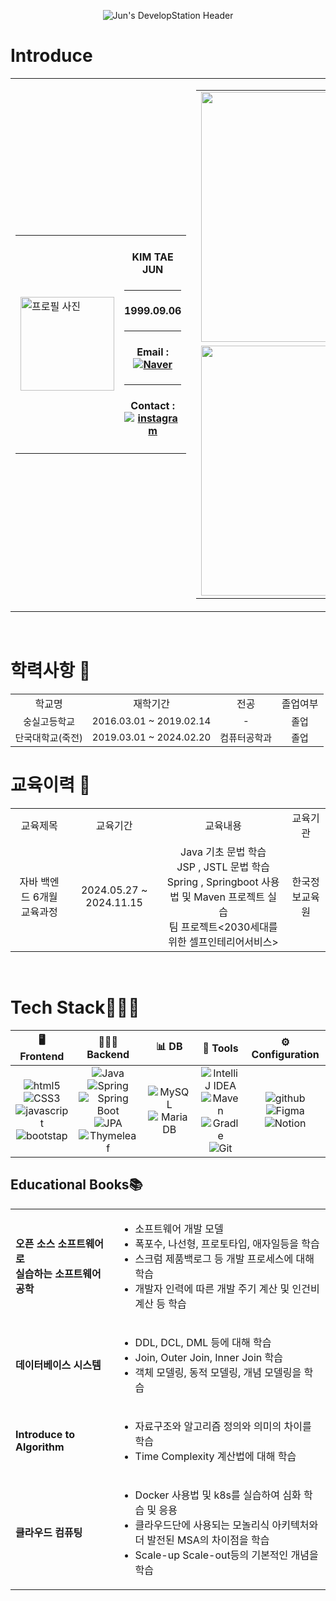 <p align="center">
  <img src="https://capsule-render.vercel.app/api?type=Transparent&text=Jun%27s%20DevelopStation%20%F0%9F%92%BB&fontAlign=&fontSize=40&animation=twinkling&desc=Welcome%20to%20My%20Repository!%20Backend%20Developer%20Mr.Jun&&descAlignY=70&theme=dark&height=150" alt="Jun's DevelopStation Header">
</p>

<h1>Introduce</h1>
<table>
  <tr>
    <td width="50">
      <table>
        <tr>
          <td style="width:100%;">
            <img src="https://github.com/user-attachments/assets/54c60239-ba98-4aa6-83e0-73d396c620c9" width="150" alt="프로필 사진">
          </td>
          <td align="center" style="width:100%;">
            <h4>KIM TAE JUN<h4><hr>
            <h4>1999.09.06<h4><hr>
            <h4>Email : <a href="mailto:somang567@naver.com" target="_blank"><img src="https://img.shields.io/badge/Naver-03C75A?style=for-the-badge&logo=naver&logoColor=white" alt="Naver"></a><h4><hr>
            <h4>Contact : <a href="https://www.instagram.com/xroawlns__/" target="_blank"><img src="https://img.shields.io/badge/Instagram-E4405F?style=for-the-badge&logo=instagram&logoColor=white" alt="instagram"></a><h4>
          </td>
        </tr>
      </table>
    </td>
    <td>
      <table>
        <tr>
          <td>
            <img src="https://github-readme-stats.vercel.app/api?username=somang567&theme=swift&show_icons=true" style="width:400px;">
          </td>
        </tr>
        <tr>
          <td>
            <img src="https://github-readme-stats.vercel.app/api/top-langs/?username=somang567&layout=compact" style="width:400px;">
          </td>
        </tr>
      </table>
    </td>
  </tr>
</table>

  
<br> <h1>학력사항 🏫</h1>
<table align="center">
  <tr align="center">
    <td>학교명</td>
    <td>재학기간</td>
    <td>전공</td>
    <td>졸업여부</td>
  </tr>
  <tr align="center" style="font-size:15px;">
    <td>숭실고등학교</td> 
    <td>2016.03.01 ~ 2019.02.14</td> 
    <td>-</td>
    <td>졸업</td>
  </tr>
  <tr align="center" style="font-size:15px;">
    <td>단국대학교(죽전)</td>
    <td>2019.03.01 ~ 2024.02.20</td>
    <td>컴퓨터공학과</td>
    <td>졸업</td>
  </tr>
</table>

<div style="clear: both;"></div>

<h1>교육이력 📑</h1>
<table align="center">
  <tr align="center">
    <td>교육제목</td>
    <td>교육기간</td>
    <td>교육내용</td>
    <td>교육기관</td>
  </tr>
  <tr>
    <td align="center">
      자바 백엔드 6개월 교육과정
    </td>
    <td align="center">
      2024.05.27 ~ 2024.11.15
    </td>
    <td align="center">
        Java 기초 문법 학습 <br>
        JSP , JSTL 문법 학습 <br>
        Spring , Springboot 사용법 및 Maven 프로젝트 실습 <br>
        팀 프로젝트<2030세대를 위한 셀프인테리어서비스>
    </td>
    <td align="center">
      한국정보교육원
    </td>
  </tr>
</table>

<br>

<h1>Tech Stack🧑🏻‍💻</h1>

<table align="center">
  <thead>
    <tr> 
      <th align="center">🖥️ Frontend</th>
      <th align="center">🧑🏻‍💻 Backend</th>
      <th align="center">📊 DB</th>
      <th align="center">🧰 Tools</th>
      <th align="center">⚙️ Configuration</th> 
    </tr>
  </thead>
  
  <tbody>
    <tr align="center"> 
      <td>
        <img src="https://img.shields.io/badge/HTML5-E34F26?style=for-the-badge&logo=html5&logoColor=white" alt="html5">
        <img src="https://img.shields.io/badge/CSS3-1572B6?style=for-the-badge&logo=css3&logoColor=white" alt="CSS3">
        <img src="https://img.shields.io/badge/Javascript-F7DF1E?style=for-the-badge&logo=javascript&logoColor=white" alt="javascript">
        <img src="https://img.shields.io/badge/Bootstrap-7952B3?style=for-the-badge&logo=bootstrap&logoColor=white" alt="bootstap">
      </td>
      <td>
        <img src="https://img.shields.io/badge/Java-007396?style=for-the-badge&logo=java&logoColor=white" alt="Java">
        <img src="https://img.shields.io/badge/Spring-6DB33F?style=for-the-badge&logo=spring&logoColor=white" alt="Spring">
        <img src="https://img.shields.io/badge/SpringBoot-13C100?style=for-the-badge&logo=spring%20boot&logoColor=white" alt="Spring Boot">
        <img src="https://img.shields.io/badge/JPA-6DB33F?style=for-the-badge&logo=hibernate&logoColor=white" alt="JPA">
        <img src="https://img.shields.io/badge/Thymeleaf-005F0F?style=for-the-badge&logo=thymeleaf&logoColor=white" alt="Thymeleaf">
      </td>
      <td>
        <img src="https://img.shields.io/badge/MySQL-4479A1?style=for-the-badge&logo=mysql&logoColor=white" alt="MySQL">
        <img src="https://img.shields.io/badge/MariaDB-003545?style=for-the-badge&logo=mariadb&logoColor=white" alt="MariaDB">
      </td>
      <td>
        <img src="https://img.shields.io/badge/IntelliJ_IDEA-000000?style=for-the-badge&logo=intellij-idea&logoColor=white" alt="IntelliJ IDEA">
        <img src="https://img.shields.io/badge/Maven-C71A36?style=for-the-badge&logo=apache-maven&logoColor=white" alt="Maven">
        <img src="https://img.shields.io/badge/Gradle-02303A?style=for-the-badge&logo=gradle&logoColor=white" alt="Gradle">
        <img src="https://img.shields.io/badge/Git-F05032?style=for-the-badge&logo=git&logoColor=white" alt="Git">
      </td>
      <td>
        <img src="https://img.shields.io/badge/github-181717?style=for-the-badge&logo=github&logoColor=white" alt="github">
        <img src="https://img.shields.io/badge/Figma-F24E1E?style=for-the-badge&logo=figma&logoColor=white" alt="Figma">
        <img src="https://img.shields.io/badge/Notion-000000?style=for-the-badge&logo=notion&logoColor=black" alt="Notion">
      </td>
    </tr>
  </tbody>
</table>

<h2>Educational Books📚</h2>
<table>
  <tr>
    <td>
      <b>오픈 소스 소프트웨어로<br>실습하는 소프트웨어 공학</b>
    </td>
    <td>
      <ul>
        <li>소프트웨어 개발 모델</li>
        <li>폭포수, 나선형, 프로토타입, 애자일등을 학습</li>
        <li>스크럼 제품백로그 등 개발 프로세스에 대해 학습</li>
        <li>개발자 인력에 따른 개발 주기 계산 및 인건비 계산 등 학습</li>
      </ul>
    </td>
  </tr>
  <tr>
    <td>
      <b>데이터베이스 시스템</b>
    </td>
    <td>
      <ul>
        <li>DDL, DCL, DML 등에 대해 학습</li>
        <li>Join, Outer Join, Inner Join 학습</li>
        <li>객체 모델링, 동적 모델링, 개념 모델링을 학습</li>
      </ul>
    </td>
  </tr>
  <tr>
    <td>
      <b>Introduce to Algorithm</b>
    </td>
    <td>
      <ul>
        <li>자료구조와 알고리즘 정의와 의미의 차이를 학습</li>
        <li>Time Complexity 계산법에 대해 학습</li>
      </ul>
    </td>
  </tr>
  <tr>
    <td>
      <b>클라우드 컴퓨팅</b>
    </td>
    <td>
      <ul>
        <li>Docker 사용법 및 k8s를 실습하여 심화 학습 및 응용</li>
        <li>클라우드단에 사용되는 모놀리식 아키텍처와<br>더 발전된 MSA의 차이점을 학습</li>
        <li>Scale-up Scale-out등의 기본적인 개념을 학습</li>
      </ul>
    </td>
  </tr>
</table>
